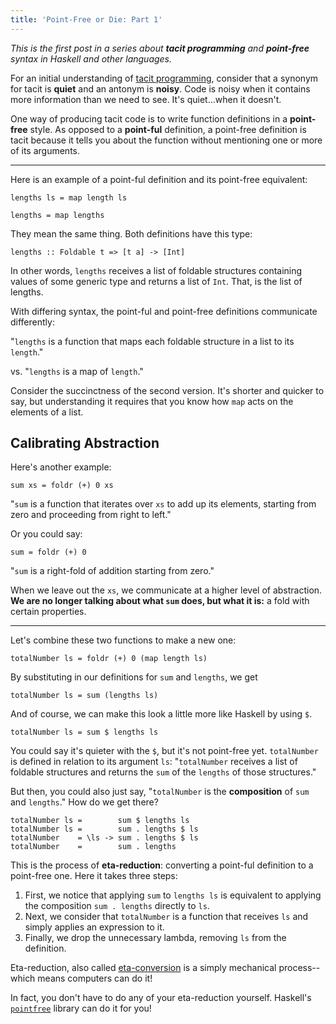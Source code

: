 ```yaml
---
title: 'Point-Free or Die: Part 1'
---
```


_This is the first post in a series about **tacit programming** and **point-free**
syntax in Haskell and other languages._

For an initial understanding of [tacit programming](https://en.wikipedia.org/wiki/Tacit_programming),
consider that a synonym for tacit is **quiet** and an antonym is **noisy**.
Code is noisy when it contains more information than we need to see.
It's quiet...when it doesn't.

One way of producing tacit code is to write function definitions in a **point-free**
style. As opposed to a **point-ful** definition, a point-free definition is tacit
because it tells you about the function without mentioning one or more of its arguments.

---

Here is an example of a point-ful definition and its point-free equivalent:

    lengths ls = map length ls

    lengths = map lengths

They mean the same thing. Both definitions have this type:

    lengths :: Foldable t => [t a] -> [Int]

In other words, `lengths` receives a list of foldable structures containing values
of some generic type and returns a list of `Int`. That, is the list of lengths.

With differing syntax, the point-ful and point-free definitions communicate differently:

"`lengths` is a function that maps each foldable structure in a list to its `length`."

vs. "`lengths` is a map of `length`."

Consider the succinctness of the second version. It's shorter and quicker to say,
but understanding it requires that you know how `map` acts on the elements of a list.

## Calibrating Abstraction

Here's another example:

    sum xs = foldr (+) 0 xs

"`sum` is a function that iterates over `xs` to add up its elements, starting
from zero and proceeding from right to left."

Or you could say:

    sum = foldr (+) 0

"`sum` is a right-fold of addition starting from zero."

When we leave out the `xs`, we communicate at a higher level of abstraction.
**We are no longer talking about what `sum` does, but what it is:**
a fold with certain properties.

---

Let's combine these two functions to make a new one:

    totalNumber ls = foldr (+) 0 (map length ls)

By substituting in our definitions for `sum` and `lengths`, we get

    totalNumber ls = sum (lengths ls)

And of course, we can make this look a little more like Haskell by using `$`.

    totalNumber ls = sum $ lengths ls

You could say it's quieter with the `$`, but it's not point-free yet. `totalNumber`
is defined in relation to its argument `ls`: "`totalNumber` receives a list of
foldable structures and returns the `sum` of the `lengths` of those structures."

But then, you could also just say, "`totalNumber` is the **composition** of `sum`
and `lengths`." How do we get there?

    totalNumber ls =        sum $ lengths ls
    totalNumber ls =        sum . lengths $ ls
    totalNumber    = \ls -> sum . lengths $ ls
    totalNumber    =        sum . lengths

This is the process of **eta-reduction**: converting a point-ful definition to a
point-free one. Here it takes three steps:

1. First, we notice that applying `sum` to `lengths ls` is equivalent to applying
the composition `sum . lengths` directly to `ls`.
2. Next, we consider that `totalNumber` is a function that receives `ls` and
simply applies an expression to it.
3. Finally, we drop the unnecessary lambda, removing `ls` from the definition.

Eta-reduction, also called [eta-conversion](https://en.wikipedia.org/wiki/Lambda_calculus#.CE.B7-conversion)
is a simply mechanical process--which means computers can do it!

In fact, you don't have to do any of your eta-reduction yourself.
Haskell's [`pointfree`](https://github.com/bmillwood/pointfree) library can do it for you!


